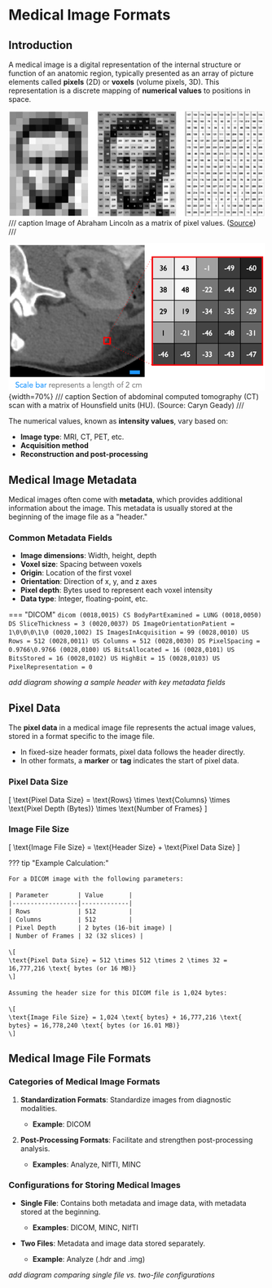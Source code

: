 # Medical Image Formats

## Introduction

A medical image is a digital representation of the internal structure or
function of an anatomic region, typically presented as an array of picture
elements called **pixels** (2D) or **voxels** (volume pixels, 3D). This representation is a
discrete mapping of **numerical values** to positions in space.

![Three panels explaining what pixels are. The first shows a low resolution black and white photo of Abraham Lincoln, the second has numerical pixel values overlaid as a matrix, and the third is just the pixel value matrix.](images/image-of-Abraham-Lincoln-as-a-matrix-of-pixel-values_W640.jpg)
/// caption
Image of Abraham Lincoln as a matrix of pixel values. ([Source](https://doi.org/10.1093/llc/fqy085))
///

![Subsection of an abodminal CT scan with a red square over an edge of an organ expanded out to a matrix to show the numerical values in that part of the image.](images/medical_image_pixels.png){width=70%}
/// caption
Section of abdominal computed tomography (CT) scan with a matrix of Hounsfield units (HU). (Source: Caryn Geady)
///

The numerical values, known as **intensity values**, vary based on:

- **Image type**: MRI, CT, PET, etc.
- **Acquisition method**
- **Reconstruction and post-processing**

## Medical Image Metadata

Medical images often come with **metadata**, which provides additional
information about the image. This metadata is usually stored at the beginning of
the image file as a "header."

### Common Metadata Fields

- **Image dimensions**: Width, height, depth
- **Voxel size**: Spacing between voxels
- **Origin**: Location of the first voxel
- **Orientation**: Direction of x, y, and z axes
- **Pixel depth**: Bytes used to represent each voxel intensity
- **Data type**: Integer, floating-point, etc.

=== "DICOM"
    ``` dicom
    (0018,0015) CS BodyPartExamined = LUNG
    (0018,0050) DS SliceThickness = 3
    (0020,0037) DS ImageOrientationPatient = 1\0\0\0\1\0
    (0020,1002) IS ImagesInAcquisition = 99
    (0028,0010) US Rows = 512
    (0028,0011) US Columns = 512
    (0028,0030) DS PixelSpacing = 0.9766\0.9766
    (0028,0100) US BitsAllocated = 16
    (0028,0101) US BitsStored = 16
    (0028,0102) US HighBit = 15
    (0028,0103) US PixelRepresentation = 0
    ```


*add diagram showing a sample header with key metadata fields*

## Pixel Data

The **pixel data** in a medical image file represents the actual image values,
stored in a format specific to the image file.

- In fixed-size header formats, pixel data follows the header directly.
- In other formats, a **marker** or **tag** indicates the start of pixel data.

### **Pixel Data Size**

\[
\text{Pixel Data Size} = \text{Rows} \times \text{Columns} \times
\text{Pixel Depth (Bytes)} \times \text{Number of Frames}
\]

### **Image File Size**

\[
\text{Image File Size} = \text{Header Size} + \text{Pixel Data Size}
\]

??? tip "Example Calculation:"

    For a DICOM image with the following parameters:

    | Parameter        | Value       |
    |------------------|-------------|
    | Rows             | 512         |
    | Columns          | 512         |
    | Pixel Depth      | 2 bytes (16-bit image) |
    | Number of Frames | 32 (32 slices) |

    \[
    \text{Pixel Data Size} = 512 \times 512 \times 2 \times 32 = 16,777,216 \text{ bytes (or 16 MB)}
    \]

    Assuming the header size for this DICOM file is 1,024 bytes:

    \[
    \text{Image File Size} = 1,024 \text{ bytes} + 16,777,216 \text{ bytes} = 16,778,240 \text{ bytes (or 16.01 MB)}
    \]

## Medical Image File Formats

### Categories of Medical Image Formats

1. **Standardization Formats**: Standardize images from diagnostic modalities.
    - **Example**: DICOM

2. **Post-Processing Formats**: Facilitate and strengthen post-processing analysis.
    - **Examples**: Analyze, NIfTI, MINC

### Configurations for Storing Medical Images

- **Single File**: Contains both metadata and image data, with metadata stored
  at the beginning.
    - **Examples**: DICOM, MINC, NIfTI

- **Two Files**: Metadata and image data stored separately.
    - **Example**: Analyze (.hdr and .img)

*add diagram comparing single file vs. two-file configurations*
